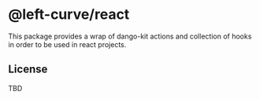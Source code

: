 # @left-curve/react

This package provides a wrap of dango-kit actions and collection of hooks in order to be used in react projects.

## License

TBD
